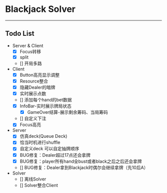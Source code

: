 # Blackjack Solver
---
## Todo List
- Server & Client
    - [x] Focus转移
    - [x] split
    - [] 开局多路
- Client
    - [x] Button高亮显示调整
    - [x] Resource整合
    - [x] 隐藏Dealer的暗牌
    - [x] 实时展示点数
    - [] 添加每个hand的bet数据
    - [x] InfoBar-实时展示牌局状态
        - [x] GameOver结算-展示剩余筹码、当局筹码
    - [] 自定义下注
    - [x] Focus高亮
- Server
    - [x] 仿真deck(Queue Deck)
    - [x] 恰当时机进行shuffle
    - [x] 自定义deck 可以自定抽牌顺序
    - [x] BUG修复：Dealer超过17点还会拿牌
    - [x] BUG修复：player所有hand全bust或者black之后之后还会拿牌
    - [] BUG修复：Dealer拿到Blackjack时偶尔会继续拿牌（先10后A）
- Solver
    - [] 离线Solver
    - [] Solver整合Client